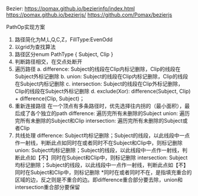Bezier: 
https://pomax.github.io/bezierinfo/index.html
https://pomax.github.io/bezierjs/
https://github.com/Pomax/bezierjs

PathOp实现方案
1. 路径简化为M,L,Q,C,Z，FillType:EvenOdd
2. 以grid为查找算法
3. 路径区分enum PathType { Subject, Clip }
4. 判断路径相交，在交点处断开
5. 遍历路径
    a. difference: Subject的线段在Clip内标记删除，Clip的线段在Subject外标记删除
    b. union: Subject的线段在Clip内标记删除，Clip的线段在Subject内标记删除
    c. intersection: Subject的线段在Clip外标记删除，Clip的线段在Subject外标记删除
    d. exclude(Xor): difference(Subject, Clip) + difference(Clip, Subject)；
6. 重新连接路径
    在一个顶点有多条路径时，优先选择往内拐的（最小面积），最后成了各个独立的path
    difference: 遍历完所有未删除的Subject
    union: 遍历完所有未删除的Subject和Clip
    intersection: 遍历完所有未删除的Subject或者Clip
7. 共线处理
    difference: Subject均标记删除；Subject的线段，以此线段中一点作一射线，判断此点如同时在或者同时不在Subject和Clip中，则标记删除
    union: Subject均标记删除；Subject的线段，以此线段中一点作一射线，判断此点如【不】同时在Subject和Clip中，则标记删除
    intersection: Subject均标记删除；Subject的线段，以此线段中一点作一射线，判断此点如【不】同时在Subject和Clip中，则标记删除
    *同时在或者同时不在，是指填充重合的区域的边，反之则是不重合的边。即difference重合部分要去除，union和intersection重合部分要保留